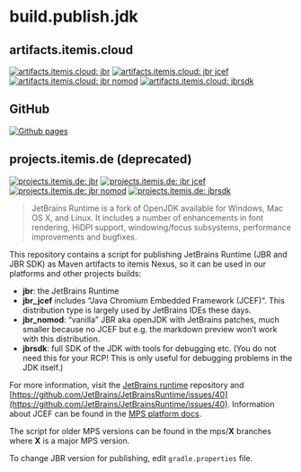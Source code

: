 # build.publish.jdk

## artifacts.itemis.cloud

[![artifacts.itemis.cloud: jbr](https://img.shields.io/badge/dynamic/xml?url=https://artifacts.itemis.cloud/repository/maven-mps/com/jetbrains/jdk/jbr/maven-metadata.xml&label=jbr&color=success&query=.//versioning/latest)](https://artifacts.itemis.cloud/#browse/browse:maven-mps:com%2Fjetbrains%2Fjdk%2Fjbr)
[![artifacts.itemis.cloud: jbr jcef](https://img.shields.io/badge/dynamic/xml?url=https://artifacts.itemis.cloud/repository/maven-mps/com/jetbrains/jdk/jbr_jcef/maven-metadata.xml&label=jbr_jcef&color=success&query=.//versioning/latest)](https://artifacts.itemis.cloud/#browse/browse:maven-mps:com%2Fjetbrains%2Fjdk%2Fjbr_jcef)
[![artifacts.itemis.cloud: jbr nomod](https://img.shields.io/badge/dynamic/xml?url=https://artifacts.itemis.cloud/repository/maven-mps/com/jetbrains/jdk/jbr_nomod/maven-metadata.xml&label=jbr_nomod&color=success&query=.//versioning/latest)](https://artifacts.itemis.cloud/#browse/browse:maven-mps:com%2Fjetbrains%2Fjdk%2Fjbr_nomod)
[![artifacts.itemis.cloud: jbrsdk](https://img.shields.io/badge/dynamic/xml?url=https://artifacts.itemis.cloud/repository/maven-mps/com/jetbrains/jdk/jbrsdk/maven-metadata.xml&label=jbrsdk&color=success&query=.//versioning/latest)](https://artifacts.itemis.cloud/#browse/browse:maven-mps:com%2Fjetbrains%2Fjdk%2Fjbrsdk)

## GitHub

[![Github pages](https://img.shields.io/badge/Github-pages-success)](https://github.com/orgs/mbeddr/packages?repo_name=build.publish.mps)

## projects.itemis.de (deprecated)

[![projects.itemis.de: jbr](https://img.shields.io/badge/dynamic/xml?url=https://projects.itemis.de/nexus/content/repositories/mbeddr/com/jetbrains/jdk/jbr/maven-metadata.xml&label=jbr&color=inactive&query=.//versioning/latest)](https://projects.itemis.de/nexus/#nexus-search;gav~com.jetbrains.jdk~jbr~~~)
[![projects.itemis.de: jbr jcef](https://img.shields.io/badge/dynamic/xml?url=https://projects.itemis.de/nexus/content/repositories/mbeddr/com/jetbrains/jdk/jbr_jcef/maven-metadata.xml&label=jbr_jcef&color=inactive&query=.//versioning/latest)](https://projects.itemis.de/nexus/#nexus-search;gav~com.jetbrains.jdk~jbr_jcef~~~)
[![projects.itemis.de: jbr nomod](https://img.shields.io/badge/dynamic/xml?url=https://projects.itemis.de/nexus/content/repositories/mbeddr/com/jetbrains/jdk/jbr_nomod/maven-metadata.xml&label=jbr_nomod&color=inactive&query=.//versioning/latest)](hhttps://projects.itemis.de/nexus/#nexus-search;gav~com.jetbrains.jdk~jbr_nomod~~~)
[![projects.itemis.de: jbrsdk](https://img.shields.io/badge/dynamic/xml?url=https://projects.itemis.de/nexus/content/repositories/mbeddr/com/jetbrains/jdk/jbrsdk/maven-metadata.xml&label=jbrsdk&color=inactive&query=.//versioning/latest)](https://projects.itemis.de/nexus/#nexus-search;gav~com.jetbrains.jdk~jbrsdk~~~)

> JetBrains Runtime is a fork of OpenJDK available for Windows, Mac OS X, and Linux. It includes a number of enhancements in font rendering, HiDPI support, windowing/focus subsystems, performance improvements and bugfixes.

This repository contains a script for publishing JetBrains Runtime (JBR and JBR SDK) as Maven artifacts to itemis Nexus, so it can be used in our platforms and other projects builds:

- **jbr**: the JetBrains Runtime 
- **jbr_jcef** includes “Java Chromium Embedded Framework (JCEF)“. This distribution type is largely used by JetBrains IDEs these days.
- **jbr_nomod**:  “vanilla” JBR aka openJDK with JetBrains patches, much smaller because no JCEF but e.g. the markdown preview won’t work with this distribution.
- **jbrsdk**: full SDK of the JDK with tools for debugging etc. (You do not need this for your RCP! This is only useful for debugging problems in the JDK itself.)

For more information, visit the [JetBrains runtime](https://github.com/JetBrains/JetBrainsRuntime) repository and [https://github.com/JetBrains/JetBrainsRuntime/issues/40](https://github.com/JetBrains/JetBrainsRuntime/issues/40). Information about JCEF can be found in the [MPS platform docs](http://mbeddr.com/mps-platform-docs/mps_internal/jcef/).

The script for older MPS versions can be found in the mps/**X** branches where **X** is a major MPS version.

To change JBR version for publishing, edit `gradle.properties` file.

